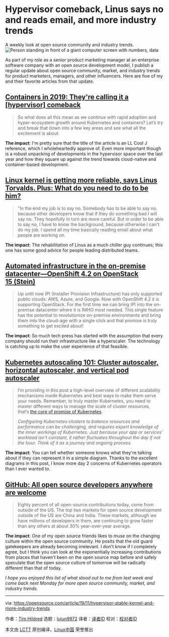 [#]: collector: (lujun9972)
[#]: translator: ( )
[#]: reviewer: ( )
[#]: publisher: ( )
[#]: url: ( )
[#]: subject: (Hypervisor comeback, Linus says no and reads email, and more industry trends)
[#]: via: (https://opensource.com/article/19/11/hypervisor-stable-kernel-and-more-industry-trends)
[#]: author: (Tim Hildred https://opensource.com/users/thildred)

Hypervisor comeback, Linus says no and reads email, and more industry trends
======
A weekly look at open source community and industry trends.
![Person standing in front of a giant computer screen with numbers, data][1]

As part of my role as a senior product marketing manager at an enterprise software company with an open source development model, I publish a regular update about open source community, market, and industry trends for product marketers, managers, and other influencers. Here are five of my and their favorite articles from that update.

## [Containers in 2019: They're calling it a [hypervisor] comeback][2]

> So what does all this mean as we continue with rapid adoption and hyper-ecosystem growth around Kubernetes and containers? Let’s try and break that down into a few key areas and see what all the excitement is about.

**The impact**: I'm pretty sure that the title of the article is an LL Cool J reference, which I wholeheartedly approve of. Even more important though is a robust unpacking of developments in the hypervisor space over the last year and how they square up against the trend towards cloud-native and container-based development.

## [Linux kernel is getting more reliable, says Linus Torvalds. Plus: What do you need to do to be him?][3]

> "In the end my job is to say no. Somebody has to be able to say no, because other developers know that if they do something bad I will say no. They hopefully in turn are more careful. But in order to be able to say no, I have to know the background, because otherwise I can't do my job. I spend all my time basically reading email about what people are working on.

**The impact**: The rehabilitation of Linus as a much chiller guy continues; this one has some good advice for people leading distributed teams.

## [Automated infrastructure in the on-premise datacenter—OpenShift 4.2 on OpenStack 15 (Stein)][4]

> Up until now IPI (Installer Provision Infrastructure) has only supported public clouds: AWS, Azure, and Google. Now with OpenShift 4.2 it is supporting OpenStack. For the first time we can bring IPI into the on-premise datacenter where it is IMHO most needed. This single feature has the potential to revolutionize on-premise environments and bring them into the cloud-age with a single click and that promise is truly something to get excited about!

**The impact**: So much tech press has started with the assumption that every company should run their infrastructure like a hyperscaler. The technology is catching up to make the user experience of that feasible.

## [Kubernetes autoscaling 101: Cluster autoscaler, horizontal autoscaler, and vertical pod autoscaler][5]

> I’m providing in this post a high-level overview of different scalability mechanisms inside Kubernetes and best ways to make them serve your needs. Remember, to truly master Kubernetes, you need to master different ways to manage the scale of cluster resources, that’s [the core of promise of Kubernetes][6].
>
> _Configuring Kubernetes clusters to balance resources and performance can be challenging, and requires expert knowledge of the inner workings of Kubernetes. Just because your app or services’ workload isn’t constant, it rather fluctuates throughout the day if not the hour. Think of it as a journey and ongoing process._

**The impact**: You can tell whether someone knows what they're talking about if they can represent it in a simple diagram. Thanks to the excellent diagrams in this post, I know more day 2 concerns of Kubernetes operators than I ever wanted to.

## [GitHub: All open source developers anywhere are welcome][7]

> Eighty percent of all open-source contributions today, come from outside of the US. The top two markets for open source development outside of the US are China and India. These markets, although we have millions of developers in them, are continuing to grow faster than any others at about 30% year-over-year average.

**The impact**: One of my open source friends likes to muse on the changing culture within the open source community. He posits that the old guard gatekeepers are already becoming irrelevant. I don't know if I completely agree, but I think you can look at the exponentially increasing contributions from places that haven't been on the open source map before and safely speculate that the open source culture of tomorrow will be radically different than that of today.

_I hope you enjoyed this list of what stood out to me from last week and come back next Monday for more open source community, market, and industry trends._

--------------------------------------------------------------------------------

via: https://opensource.com/article/19/11/hypervisor-stable-kernel-and-more-industry-trends

作者：[Tim Hildred][a]
选题：[lujun9972][b]
译者：[译者ID](https://github.com/译者ID)
校对：[校对者ID](https://github.com/校对者ID)

本文由 [LCTT](https://github.com/LCTT/TranslateProject) 原创编译，[Linux中国](https://linux.cn/) 荣誉推出

[a]: https://opensource.com/users/thildred
[b]: https://github.com/lujun9972
[1]: https://opensource.com/sites/default/files/styles/image-full-size/public/lead-images/data_metrics_analytics_desktop_laptop.png?itok=9QXd7AUr (Person standing in front of a giant computer screen with numbers, data)
[2]: https://www.infoq.com/articles/containers-hypervisors-2019/
[3]: https://www.theregister.co.uk/2019/10/30/linux_kernel_is_getting_more_reliable_says_linus_torvalds/
[4]: https://keithtenzer.com/2019/10/29/automated-infrastructure-in-the-on-premise-datacenter-openshift-4-2-on-openstack-15-stein/
[5]: https://www.cncf.io/blog/2019/10/29/kubernetes-autoscaling-101-cluster-autoscaler-horizontal-autoscaler-and-vertical-pod-autoscaler/
[6]: https://speakerdeck.com/thockin/everything-you-ever-wanted-to-know-about-resource-scheduling-dot-dot-dot-almost
[7]: https://www.zdnet.com/article/github-all-open-source-developers-anywhere-are-welcome/#ftag=RSSbaffb68

